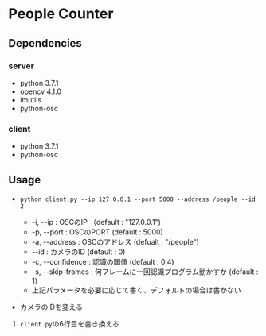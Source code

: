 # People Counter

## Dependencies

### server
- python 3.7.1
- opencv 4.1.0
- imutils
- python-osc

### client
- python 3.7.1
- python-osc

## Usage
- `python client.py --ip 127.0.0.1 --port 5000 --address /people --id 2`
    - -i, --ip : OSCのIP （default : "127.0.0.1")
    - -p, --port : OSCのPORT (default : 5000)
    - -a, --address : OSCのアドレス (defualt : "/people")
    - --id : カメラのID (default : 0)
    - -c, --confidence : 認識の閾値 (default : 0.4)
    - -s, --skip-frames : 何フレームに一回認識プログラム動かすか (default : 1)
    - 上記パラメータを必要に応じて書く、デフォルトの場合は書かない


- カメラのIDを変える
1. `client.py`の6行目を書き換える